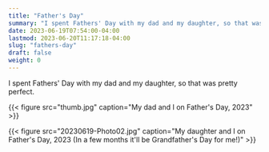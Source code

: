 ```yaml
---
title: "Father's Day"
summary: "I spent Fathers' Day with my dad and my daughter, so that was pretty perfect."
date: 2023-06-19T07:54:00-04:00
lastmod: 2023-06-20T11:17:18-04:00
slug: "fathers-day"
draft: false
weight: 0
---
```


I spent Fathers' Day with my dad and my daughter, so that was pretty perfect.

{{< figure src="thumb.jpg" caption="My dad and I on Father's Day, 2023" >}}

{{< figure src="20230619-Photo02.jpg" caption="My daughter and I on Father's Day, 2023 (In a few months it'll be Grandfather's Day for me!)" >}}


[//]: # "Exported with love from a post written in Org mode"
[//]: # "- https://github.com/kaushalmodi/ox-hugo"